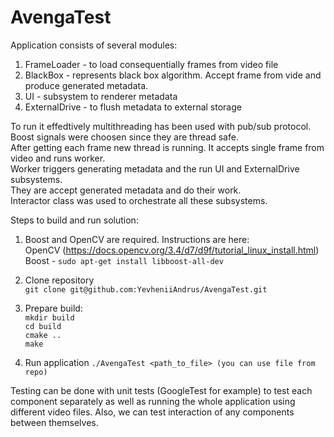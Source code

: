 # AvengaTest

Application consists of several modules: <br>
  1. FrameLoader - to load consequentially frames from video file
  2. BlackBox - represents black box algorithm. Accept frame from vide and produce generated metadata.
  3. UI - subsystem to renderer metadata
  4. ExternalDrive - to flush metadata to external storage
  
To run it effedtively multithreading has been used with pub/sub protocol. <br>
Boost signals were choosen since they are thread safe. <br>
After getting each frame new thread is running. It accepts single frame from video and runs worker. <br>
Worker triggers generating metadata and the run UI and ExternalDrive subsystems. <br>
They are accept generated metadata and do their work. <br>
Interactor class was used to orchestrate all these subsystems.

Steps to build and run solution:
  1. Boost and OpenCV are required. Instructions are here: <br>
     OpenCV (https://docs.opencv.org/3.4/d7/d9f/tutorial_linux_install.html) <br>
     Boost - ```sudo apt-get install libboost-all-dev```
     
  2. Clone repository <br>
     ```git clone git@github.com:YevheniiAndrus/AvengaTest.git```
     
  3. Prepare build: <br>
     ```mkdir build``` <br>
     ```cd build``` <br>
     ```cmake ..``` <br>
     ```make``` <br>
 
  4. Run application
     ```./AvengaTest <path_to_file> (you can use file from repo)```
     
     
Testing can be done with unit tests (GoogleTest for example) to test each component separately
as well as running the whole application using different video files.
Also, we can test interaction of any components between themselves.
